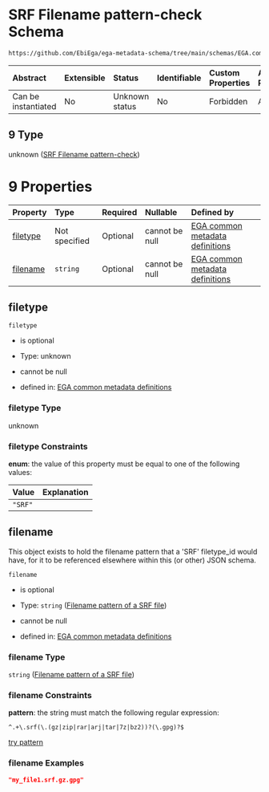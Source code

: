 # SRF Filename pattern-check Schema

```txt
https://github.com/EbiEga/ega-metadata-schema/tree/main/schemas/EGA.common-definitions.json#/definitions/filename-filetype-pattern-check/anyOf/9
```



| Abstract            | Extensible | Status         | Identifiable | Custom Properties | Additional Properties | Access Restrictions | Defined In                                                                                           |
| :------------------ | :--------- | :------------- | :----------- | :---------------- | :-------------------- | :------------------ | :--------------------------------------------------------------------------------------------------- |
| Can be instantiated | No         | Unknown status | No           | Forbidden         | Allowed               | none                | [EGA.common-definitions.json\*](../../../schemas/EGA.common-definitions.json "open original schema") |

## 9 Type

unknown ([SRF Filename pattern-check](ega-12-definitions-check-filetype-checks-based-on-its-filename-anyof-srf-filename-pattern-check.md))

# 9 Properties

| Property              | Type          | Required | Nullable       | Defined by                                                                                                                                                                                                                                                                                                                       |
| :-------------------- | :------------ | :------- | :------------- | :------------------------------------------------------------------------------------------------------------------------------------------------------------------------------------------------------------------------------------------------------------------------------------------------------------------------------- |
| [filetype](#filetype) | Not specified | Optional | cannot be null | [EGA common metadata definitions](ega-12-definitions-check-filetype-checks-based-on-its-filename-anyof-srf-filename-pattern-check-properties-filetype.md "https://github.com/EbiEga/ega-metadata-schema/tree/main/schemas/EGA.common-definitions.json#/definitions/filename-filetype-pattern-check/anyOf/9/properties/filetype") |
| [filename](#filename) | `string`      | Optional | cannot be null | [EGA common metadata definitions](ega-12-definitions-filename-pattern-of-a-srf-file.md "https://github.com/EbiEga/ega-metadata-schema/tree/main/schemas/EGA.common-definitions.json#/definitions/filename-filetype-pattern-check/anyOf/9/properties/filename")                                                                   |

## filetype



`filetype`

*   is optional

*   Type: unknown

*   cannot be null

*   defined in: [EGA common metadata definitions](ega-12-definitions-check-filetype-checks-based-on-its-filename-anyof-srf-filename-pattern-check-properties-filetype.md "https://github.com/EbiEga/ega-metadata-schema/tree/main/schemas/EGA.common-definitions.json#/definitions/filename-filetype-pattern-check/anyOf/9/properties/filetype")

### filetype Type

unknown

### filetype Constraints

**enum**: the value of this property must be equal to one of the following values:

| Value   | Explanation |
| :------ | :---------- |
| `"SRF"` |             |

## filename

This object exists to hold the filename pattern that a 'SRF' filetype\_id would have, for it to be referenced elsewhere within this (or other) JSON schema.

`filename`

*   is optional

*   Type: `string` ([Filename pattern of a SRF file](ega-12-definitions-filename-pattern-of-a-srf-file.md))

*   cannot be null

*   defined in: [EGA common metadata definitions](ega-12-definitions-filename-pattern-of-a-srf-file.md "https://github.com/EbiEga/ega-metadata-schema/tree/main/schemas/EGA.common-definitions.json#/definitions/filename-filetype-pattern-check/anyOf/9/properties/filename")

### filename Type

`string` ([Filename pattern of a SRF file](ega-12-definitions-filename-pattern-of-a-srf-file.md))

### filename Constraints

**pattern**: the string must match the following regular expression:&#x20;

```regexp
^.+\.srf(\.(gz|zip|rar|arj|tar|7z|bz2))?(\.gpg)?$
```

[try pattern](https://regexr.com/?expression=%5E.%2B%5C.srf\(%5C.\(gz%7Czip%7Crar%7Carj%7Ctar%7C7z%7Cbz2\)\)%3F\(%5C.gpg\)%3F%24 "try regular expression with regexr.com")

### filename Examples

```json
"my_file1.srf.gz.gpg"
```
